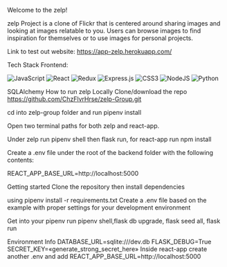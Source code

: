 Welcome to the zelp!

zelp Project is a clone of Flickr that is centered around sharing images and looking at images relatable to you. Users can browse images to find inspiration for themselves or to use images for personal projects.

Link to test out website: https://app-zelp.herokuapp.com/

Tech Stack
Frontend:

  ![JavaScript](https://img.shields.io/badge/javascript-%23323330.svg?style=for-the-badge&logo=javascript&logoColor=%23F7DF1E) ![React](https://img.shields.io/badge/react-%2320232a.svg?style=for-the-badge&logo=react&logoColor=%2361DAFB) ![Redux](https://img.shields.io/badge/redux-%23593d88.svg?style=for-the-badge&logo=redux&logoColor=white) ![Express.js](https://img.shields.io/badge/html5-%23E34F26.svg?style=for-the-badge&logo=html5&logoColor=white) 	![CSS3](https://img.shields.io/badge/css3-%231572B6.svg?style=for-the-badge&logo=css3&logoColor=white) ![NodeJS](https://img.shields.io/badge/node.js-6DA55F?style=for-the-badge&logo=node.js&logoColor=white)
  ![Python](https://img.shields.io/badge/python-3670A0?style=for-the-badge&logo=python&logoColor=ffdd54)

SQLAlchemy
How to run zelp Locally
Clone/download the repo https://github.com/ChzFlvrHrse/zelp-Group.git

cd into zelp-group folder and run pipenv install

Open two terminal paths for both zelp and react-app.

Under zelp run pipenv shell then flask run, for react-app run npm install

Create a .env file under the root of the backend folder with the following contents:

REACT_APP_BASE_URL=http://localhost:5000

Getting started
Clone the repository then install dependencies

using pipenv install -r requirements.txt Create a .env file based on the example with proper settings for your development environment

Get into your pipenv run pipenv shell,flask db upgrade, flask seed all, flask run

Environment Info
DATABASE_URL=sqlite:///dev.db
FLASK_DEBUG=True
SECRET_KEY=«generate_strong_secret_here» 
Inside react-app create another .env and add     REACT_APP_BASE_URL=http://localhost:5000 
